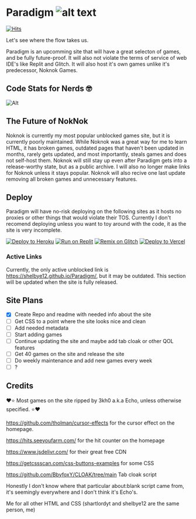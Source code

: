 # Paradigm ![alt text](https://github.com/shartlordyt/Paradigm/blob/main/favicon.png?raw=true)

[![Hits](https://hits.seeyoufarm.com/api/count/incr/badge.svg?url=https%3A%2F%2Fgithub.com%2Fshartlordyt%2FParadigm&count_bg=%233D81C8&title_bg=%23555555&icon=jsdelivr.svg&icon_color=%23E7E7E7&title=Daily+Visits+%7C+All+Time+Visits&edge_flat=false)](https://hits.seeyoufarm.com)  

Let's see where the flow takes us.

Paradigm is an upcomming site that will have a great selecton of games, and be fully future-proof. It will also not violate the terms of service of web IDE's like Replit and Glitch.  It will also host it's own games unlike it's predecessor, Noknok Games.

## Code Stats for Nerds 🤓

![Alt](https://repobeats.axiom.co/api/embed/890300ff38f51b7c272e4fe1e4aea393b6f43fbd.svg "Repobeats analytics image")


## The Future of NokNok

Noknok is currently my most popular unblocked games site, but it is currently poorly maintained. While Noknok was a great way for me to learn HTML, it has broken games, outdated pages that haven't been updated in months, rarely gets updated, and most importantly, steals games and does not self-host them. Noknok will still stay up even after Paradigm gets into a release-worthy state, but as a public archive. I will also no longer make links for Noknok unless it stays popular. Noknok will also recive one last update removing all broken games and unnecessary features. 

## Deploy 

Paradigm will have no-risk deploying on the following sites as it hosts no proxies or other things that would violate their TOS. Currently I don't recomend deploying unless you want to toy around with the code,  it as the site is very incomplete.

<a target="_blank" href="https://heroku.com/deploy/?template=https://github.com/shartlordyt/Paradigm"><img alt="Deploy to Heroku" src="https://binbashbanana.github.io/deploy-buttons/buttons/official/heroku.svg"></a>
<a target="_blank" href="https://replit.com/github/shartlordyt/Paradigm"><img alt="Run on Replit" src="https://binbashbanana.github.io/deploy-buttons/buttons/official/replit.svg"></a>
<a target="_blank" href="https://glitch.com/edit/#!/import/github/shartlordyt/Paradigm"><img alt="Remix on Glitch" src="https://binbashbanana.github.io/deploy-buttons/buttons/official/glitch.svg"></a>
<a target="_blank" href="https://vercel.com/new/clone?repository-url=https://github.com/shartlordyt/Paradigm"><img alt="Deploy to Vercel" src="https://binbashbanana.github.io/deploy-buttons/buttons/official/vercel.svg"></a>

### Active Links

Currently, the only active unblocked link is https://shelbye12.github.io/Paradigm/, but it may be outdated. This section will be updated when the site is fully released.
 
## Site Plans

- [x] Create Repo and readme with needed info about the site
- [ ] Get CSS to a point where the site looks nice and clean
- [ ] Add needed metadata
- [ ] Start adding games
- [ ] Continue updating the site and maybe add tab cloak or other QOL features
- [ ] Get 40 games on the site and release the site
- [ ] Do weekly maintenance and add new games every week
- [ ] ?

## Credits
❤⭐ Most games on the site ripped by 3kh0 a.k.a Echo, unless otherwise specified. ⭐❤

https://github.com/tholman/cursor-effects for the cursor effect on the homepage.

https://hits.seeyoufarm.com/ for the hit counter on the homepage

https://www.jsdelivr.com/ for their great free CDN

https://getcssscan.com/css-buttons-examples for some CSS

https://github.com/BbyfoxY/CLOAK/tree/main Tab cloak script

Honestly I don't know where that particular about:blank script came from, it's seemingly everywhere and I don't think it's Echo's.


Me for all other HTML and CSS (shartlordyt and shelbye12 are the same person, me)

## 





